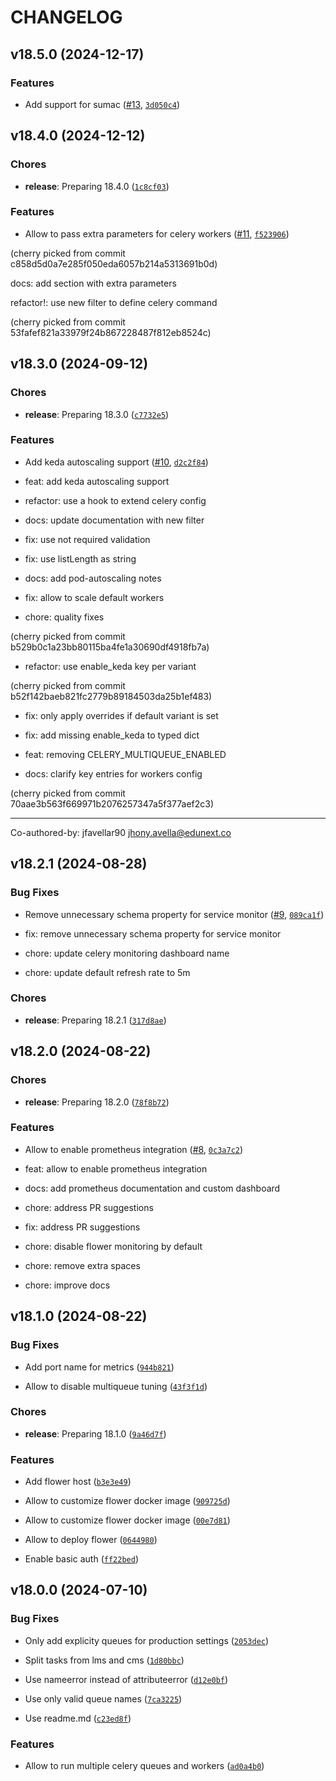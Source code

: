 # CHANGELOG


## v18.5.0 (2024-12-17)

### Features

- Add support for sumac ([#13](https://github.com/eduNEXT/tutor-contrib-celery/pull/13),
  [`3d050c4`](https://github.com/eduNEXT/tutor-contrib-celery/commit/3d050c47d206ec4056985216317130ac03bc791e))


## v18.4.0 (2024-12-12)

### Chores

- **release**: Preparing 18.4.0
  ([`1c8cf03`](https://github.com/eduNEXT/tutor-contrib-celery/commit/1c8cf036ff10bbc9659ddfa7969e2ef45c670be4))

### Features

- Allow to pass extra parameters for celery workers
  ([#11](https://github.com/eduNEXT/tutor-contrib-celery/pull/11),
  [`f523906`](https://github.com/eduNEXT/tutor-contrib-celery/commit/f523906d4887bf96b02de9ed28d848f2dd1b9077))

(cherry picked from commit c858d5d0a7e285f050eda6057b214a5313691b0d)

docs: add section with extra parameters

refactor!: use new filter to define celery command

(cherry picked from commit 53fafef821a33979f24b867228487f812eb8524c)


## v18.3.0 (2024-09-12)

### Chores

- **release**: Preparing 18.3.0
  ([`c7732e5`](https://github.com/eduNEXT/tutor-contrib-celery/commit/c7732e56037c26de79a7f838b7d8f3c301bac4a4))

### Features

- Add keda autoscaling support ([#10](https://github.com/eduNEXT/tutor-contrib-celery/pull/10),
  [`d2c2f84`](https://github.com/eduNEXT/tutor-contrib-celery/commit/d2c2f846e88e92774bffe7de113df903ed794872))

* feat: add keda autoscaling support

* refactor: use a hook to extend celery config

* docs: update documentation with new filter

* fix: use not required validation

* fix: use listLength as string

* docs: add pod-autoscaling notes

* fix: allow to scale default workers

* chore: quality fixes

(cherry picked from commit b529b0c1a23bb80115ba4fe1a30690df4918fb7a)

* refactor: use enable_keda key per variant

(cherry picked from commit b52f142baeb821fc2779b89184503da25b1ef483)

* fix: only apply overrides if default variant is set

* fix: add missing enable_keda to typed dict

* feat: removing CELERY_MULTIQUEUE_ENABLED

* docs: clarify key entries for workers config

(cherry picked from commit 70aae3b563f669971b2076257347a5f377aef2c3)

---------

Co-authored-by: jfavellar90 <jhony.avella@edunext.co>


## v18.2.1 (2024-08-28)

### Bug Fixes

- Remove unnecessary schema property for service monitor
  ([#9](https://github.com/eduNEXT/tutor-contrib-celery/pull/9),
  [`089ca1f`](https://github.com/eduNEXT/tutor-contrib-celery/commit/089ca1fcd429a4258738868656dbe756c0758817))

* fix: remove unnecessary schema property for service monitor

* chore: update celery monitoring dashboard name

* chore: update default refresh rate to 5m

### Chores

- **release**: Preparing 18.2.1
  ([`317d8ae`](https://github.com/eduNEXT/tutor-contrib-celery/commit/317d8aeb1350e9bb433e52681bd45c4ae06e8651))


## v18.2.0 (2024-08-22)

### Chores

- **release**: Preparing 18.2.0
  ([`78f8b72`](https://github.com/eduNEXT/tutor-contrib-celery/commit/78f8b72e451730af65e15d72df4152b11ce8fab8))

### Features

- Allow to enable prometheus integration
  ([#8](https://github.com/eduNEXT/tutor-contrib-celery/pull/8),
  [`0c3a7c2`](https://github.com/eduNEXT/tutor-contrib-celery/commit/0c3a7c2df2965e64dee9df4562b65697e1a53950))

* feat: allow to enable prometheus integration

* docs: add prometheus documentation and custom dashboard

* chore: address PR suggestions

* fix: address PR suggestions

* chore: disable flower monitoring by default

* chore: remove extra spaces

* chore: improve docs


## v18.1.0 (2024-08-22)

### Bug Fixes

- Add port name for metrics
  ([`944b821`](https://github.com/eduNEXT/tutor-contrib-celery/commit/944b8219f6b1978c34f4a6c9561f8a49300b7e34))

- Allow to disable multiqueue tuning
  ([`43f3f1d`](https://github.com/eduNEXT/tutor-contrib-celery/commit/43f3f1d5b2324b87ce1902fc4ba3fd66c0f20227))

### Chores

- **release**: Preparing 18.1.0
  ([`9a46d7f`](https://github.com/eduNEXT/tutor-contrib-celery/commit/9a46d7f9c30979566f33d54e12fa97a19770b49b))

### Features

- Add flower host
  ([`b3e3e49`](https://github.com/eduNEXT/tutor-contrib-celery/commit/b3e3e4952a6e32a06be6a8930f7af98d05994091))

- Allow to customize flower docker image
  ([`909725d`](https://github.com/eduNEXT/tutor-contrib-celery/commit/909725dd984fac59b1deaaafe234ea58bdd5fde1))

- Allow to customize flower docker image
  ([`00e7d81`](https://github.com/eduNEXT/tutor-contrib-celery/commit/00e7d8120944aa5b0bd502f5b8bfc6aca1cc16c4))

- Allow to deploy flower
  ([`0644980`](https://github.com/eduNEXT/tutor-contrib-celery/commit/0644980908d3fb130c8ff5ab1a30ada9372050bb))

- Enable basic auth
  ([`ff22bed`](https://github.com/eduNEXT/tutor-contrib-celery/commit/ff22bed93fc241acc615346630b56ab52f3bf142))


## v18.0.0 (2024-07-10)

### Bug Fixes

- Only add explicity queues for production settings
  ([`2053dec`](https://github.com/eduNEXT/tutor-contrib-celery/commit/2053decb55dc66aa33987fb3400451c497d81ec3))

- Split tasks from lms and cms
  ([`1d80bbc`](https://github.com/eduNEXT/tutor-contrib-celery/commit/1d80bbc404cb963f3a71c2c6df7abdba03a2f16d))

- Use nameerror instead of attributeerror
  ([`d12e0bf`](https://github.com/eduNEXT/tutor-contrib-celery/commit/d12e0bf1400e67d5c744f286d50ae7210ca8a356))

- Use only valid queue names
  ([`7ca3225`](https://github.com/eduNEXT/tutor-contrib-celery/commit/7ca32254e77c7438c6627c63555f73f0a8368603))

- Use readme.md
  ([`c23ed8f`](https://github.com/eduNEXT/tutor-contrib-celery/commit/c23ed8f803dc29208d5cd864c7f8e9246df23838))

### Features

- Allow to run multiple celery queues and workers
  ([`ad0a4b0`](https://github.com/eduNEXT/tutor-contrib-celery/commit/ad0a4b08ddbfdc7f466442b2eb61c048c52ad39b))
